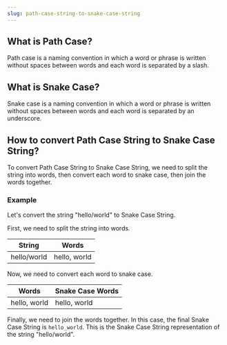 ```yaml
---
slug: path-case-string-to-snake-case-string
---
```


## What is Path Case?

Path case is a naming convention in which a word or phrase is written without spaces between words and each word is separated by a slash.

## What is Snake Case?

Snake case is a naming convention in which a word or phrase is written without spaces between words and each word is separated by an underscore.

## How to convert Path Case String to Snake Case String?

To convert Path Case String to Snake Case String, we need to split the string into words, then convert each word to snake case, then join the words together.

### Example

Let's convert the string "hello/world" to Snake Case String.

First, we need to split the string into words.

| String      | Words        |
| ----------- | ------------ |
| hello/world | hello, world |

Now, we need to convert each word to snake case.

| Words        | Snake Case Words |
| ------------ | ---------------- |
| hello, world | hello, world     |

Finally, we need to join the words together. In this case, the final Snake Case String is `hello_world`. This is the Snake Case String representation of the string "hello/world".

